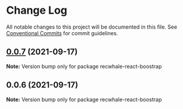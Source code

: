 # Change Log

All notable changes to this project will be documented in this file.
See [Conventional Commits](https://conventionalcommits.org) for commit guidelines.

## [0.0.7](https://github.com/KevinRecuerda/RecWhale/compare/recwhale-react-boostrap@0.0.6...recwhale-react-boostrap@0.0.7) (2021-09-17)

**Note:** Version bump only for package recwhale-react-boostrap





## 0.0.6 (2021-09-17)

**Note:** Version bump only for package recwhale-react-boostrap
